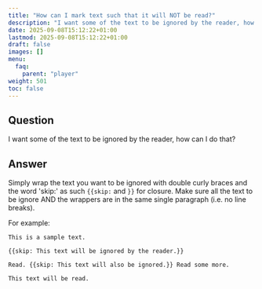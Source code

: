 ```yaml
---
title: "How can I mark text such that it will NOT be read?"
description: "I want some of the text to be ignored by the reader, how can I do that?"
date: 2025-09-08T15:12:22+01:00
lastmod: 2025-09-08T15:12:22+01:00
draft: false
images: []
menu:
  faq:
    parent: "player"
weight: 501
toc: false
---
```


## Question

I want some of the text to be ignored by the reader, how can I do that?

## Answer

Simply wrap the text you want to be ignored with double curly braces and the word 'skip:' as such `{{skip:` and `}}` for closure. Make sure all the text to be ignore AND the wrappers are in the same single paragraph (i.e. no line breaks).

For example:
```
This is a sample text.

{{skip: This text will be ignored by the reader.}}

Read. {{skip: This text will also be ignored.}} Read some more.

This text will be read.
```
